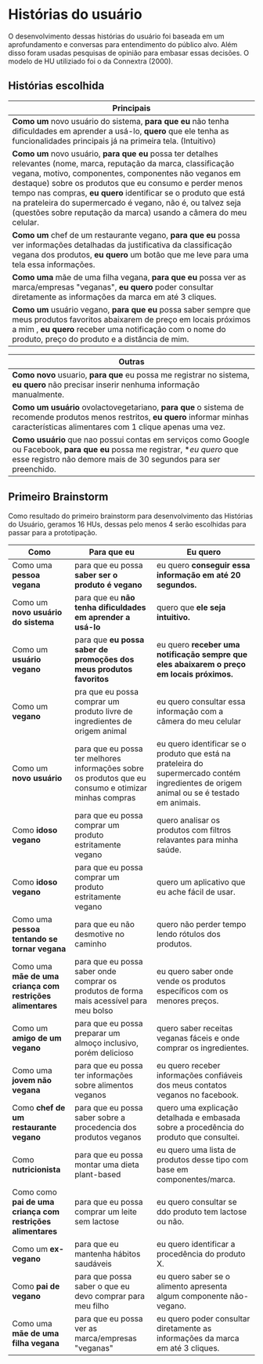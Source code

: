 # Histórias do usuário
O desenvolvimento dessas histórias do usuário foi baseada em um aprofundamento e conversas para entendimento do público alvo. Além disso foram usadas pesquisas de opinião para embasar essas decisões. O modelo de HU utiliziado foi o da Connextra (2000).

## Histórias escolhida

|Principais|
|---|
|**Como um** novo usuário do sistema, **para que eu** não tenha dificuldades em aprender a usá-lo, **quero** que ele tenha as funcionalidades principais já na primeira tela. (Intuitivo)|
|**Como um** novo usuário, **para que eu** possa ter detalhes relevantes (nome, marca, reputação da marca, classificação vegana, motivo, componentes, componentes não veganos em destaque) sobre os produtos que eu consumo e perder menos tempo nas compras, **eu quero** identificar se o produto que está na prateleira do supermercado é vegano, não é, ou talvez seja (questões sobre reputação da marca) usando a câmera do meu celular.|
|**Como um** chef de um restaurante vegano, **para que eu** possa ver informações detalhadas da justificativa da classificação vegana dos produtos, **eu quero** um botão que me leve para uma tela essa informações.| 
|**Como uma** mãe de uma filha vegana, **para que eu** possa ver as marca/empresas "veganas", **eu quero** poder consultar diretamente as informações da marca em até 3 cliques.|
|**Como um** usuário vegano, **para que eu** possa saber sempre que meus produtos favoritos abaixarem de preço em locais próximos a mim , **eu quero** receber uma notificação com o nome do produto, preço do produto e a distância de mim.| 

|Outras|
|------|
|**Como novo** usuario, **para que** eu possa me registrar no sistema, **eu quero** não precisar inserir nenhuma informação manualmente.|
|**Como um usuário** ovolactovegetariano, **para que** o sistema de recomende produtos menos restritos, **eu quero** informar minhas características alimentares com 1 clique apenas uma vez.|
|**Como usuário** que nao possui contas em serviços como Google ou Facebook, **para que eu** possa me registrar, **eu quero* que esse registro não demore mais de 30 segundos para ser preenchido.|

## Primeiro Brainstorm

Como resultado do primeiro brainstorm para desenvolvimento das Histórias do Usuário, geramos 16 HUs, dessas pelo menos 4 serão escolhidas para passar para a prototipação.

| Como | Para que eu | Eu quero |
|------|-------------|----------|
|Como uma **pessoa vegana**|para que eu possa **saber ser o produto é vegano**|eu quero **conseguir essa informação em até 20 segundos.**|
|Como um **novo usuário do sistema**|para que eu **não tenha dificuldades em aprender a usá-lo**|quero que **ele seja intuitivo.**|
|Como um **usuário vegano**|para que **eu possa saber de promoções dos meus produtos favoritos**|eu quero **receber uma notificação sempre que eles abaixarem o preço em locais próximos.**|
|Como um **vegano**| pra que eu possa comprar um produto livre de ingredientes de origem animal|eu quero consultar essa informação com a câmera do meu celular
|Como um **novo usuário**| para que eu possa ter melhores informações sobre os produtos que eu consumo e otimizar minhas compras| eu quero identificar se o produto que está na prateleira do supermercado contém ingredientes de origem animal ou se é testado em animais.
|Como **idoso vegano**| para que eu possa comprar um produto estritamente vegano| quero analisar os produtos com filtros relavantes para minha saúde.
|Como **idoso vegano**| para que eu possa comprar um produto estritamente vegano| quero um aplicativo que eu ache fácil de usar.
|Como uma **pessoa tentando se tornar vegana**| para que eu não desmotive no caminho| quero não perder tempo lendo rótulos dos produtos.
|Como uma **mãe de uma criança com restrições alimentares**| para que eu possa saber onde comprar os produtos de forma mais acessível para meu bolso| eu quero saber onde vende os produtos específicos com os menores preços.|
|Como um **amigo de um vegano**| para que eu possa preparar um almoço inclusivo, porém delicioso| quero saber receitas veganas fáceis e onde comprar os ingredientes.|
|Como uma **jovem não vegana**| para que eu possa ter informações sobre alimentos veganos| eu quero receber informações confiáveis dos meus contatos veganos no facebook.|
|Como **chef de um restaurante vegano**| para que eu possa saber sobre a procedencia dos produtos veganos| quero uma explicação detalhada e embasada sobre a procedência do produto que consultei.|
|Como **nutricionista**| para que eu possa montar uma dieta plant-based| eu quero uma lista de produtos desse tipo com base em componentes/marca.|
|Como como **pai de uma criança com restrições alimentares**| para que eu possa comprar um leite sem lactose| eu quero consultar se ddo produto tem lactose ou não.|
|Como um **ex-vegano**| para que eu mantenha hábitos saudáveis| eu quero identificar a procedência do produto X.|
|Como **pai de vegano**| para que possa saber o que eu devo comprar para meu filho| eu quero saber se o alimento apresenta algum componente não-vegano.|
|Como uma **mãe de uma filha vegana**|para que eu possa ver as marca/empresas "veganas"|eu quero poder consultar diretamente as informações da marca em até 3 cliques.|
